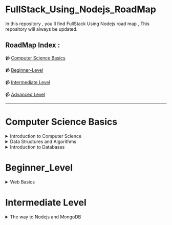 # FullStack_Using_Nodejs_RoadMap
In this repository , you'll find FullStack Using Nodejs road map , This repository will always be updated.

## RoadMap Index :

📹 [ Computer Science Basics ](#Computer-Science-Basics)

📹 [Beginner-Level](#beginner_level)

📹 [ Intermediate Level](#intermediate-level)

📹 [ Advanced Level](#)

___

# Computer Science Basics

<details>
  
   <summary> Introduction to Computer Science </summary>


## Introduction to Computer Science

### Notes :

 #### You choose only one of Basics :

 - CS50

   📹 [CS50's Introduction to Computer Science In English](https://www.edx.org/course/introduction-computer-science-harvardx-cs50x)


   📹 [CS50's Introduction to Computer Science In Arabic](https://youtube.com/playlist?list=PLnrlZUDQofUv7JE4QIahAyztrQU9bnJmd)
   
   OR
   
 - Python

   📹 [Introduction to Computer Science and Programming Using Python from Elzero](https://youtube.com/playlist?list=PLDoPjvoNmBAyE_gei5d18qkfIe-Z8mocs)
   
   OR
   
 - C++

  📹 [C++ In Arabic](https://youtube.com/playlist?list=PL1DUmTEdeA6IUD9Gt5rZlQfbZyAWXd-oD)

  📹  [C++ In Arabic](https://youtube.com/playlist?list=PLDoPjvoNmBAwy-rS6WKudwVeb_x63EzgS)

</details>

<details>
   
   <summary> Data Structures and Algorithms</summary>

## Data Structure for C++ and Python

 📹 [Data Structure For C++](https://youtube.com/playlist?list=PL1DUmTEdeA6JlommmGP5wicYLxX5PVCQt)
  
 📹 [Data Structure For Python](https://youtu.be/pkYVOmU3MgA)

## Object Oriented Programming(OOP) for C++ and Python
 
  📹  [OOP For C++](https://youtube.com/playlist?list=PL1DUmTEdeA6KLEvIO0NyrkT91BVle8BOU)

  ### Notes : 
  
  - You have two courses of OOP Python , you can choose one course of them
    
  📹 [OOP Python](https://youtu.be/A9kSngn7254)
    
  📹 [OOP Python](https://youtu.be/Ej_02ICOIgs)

</details>


<details>
  <summary>Introduction to Databases</summary>
  
  
## SQL Databases

📹 [SQL Tutorial - Full Database Course for Beginners](https://www.youtube.com/watch?v=HXV3zeQKqGY)

📹 [Database Design Course - Learn how to design and plan a database for beginners](https://www.youtube.com/watch?v=ztHopE5Wnpc)

📹 [MySQL Tutorial for Beginners [Mosh]](https://www.youtube.com/watch?v=7S_tz1z_5bA&ab_channel=ProgrammingwithMosh)

📹 [MySQL Database FreeCodeCamp](https://www.youtube.com/watch?v=ER8oKX5myE0)


OR

📹 [DB-In Arabic](https://www.youtube.com/playlist?list=PL37D52B7714788190)

📹 [DB-In Arabic](https://www.youtube.com/playlist?list=PL85D9FC9DFD6B9484)

#### Books 

📖 [Pro-SqL-Server-Relational-Database-Design-and-Implementation](https://drive.google.com/drive/folders/1dlLqIk3HeqfLK8j0EZhJDe3u58uFUH3O)



   </details> 

# Beginner_Level

<details> 

<summary> Web Basics </summary>
  
## What is HTTP methods & codes?

   #### Videos 
   
  📹 [HTTP-Methods](https://youtu.be/iYM2zFP3Zn0?si=lSuB1NnYNd63xEa9)
   
  📹 [HTTP-Status-Codes](https://youtu.be/wJa5CTIFj7U?si=7BfP_73I2M-diVkx)
  

## What is Rest API?
   
 📹 [Rest-API & HTTP](https://youtu.be/Q-BpqyOT3a8?si=1G7FVh1IECi1DiPU)
  
## Front End Basics

<details>
  
   <summary>Front End Basics</summary>
   

   ### HTML & CSS & JavaScript & ES6

  📹 [ HTML - Elzero ](https://youtube.com/playlist?list=PLDoPjvoNmBAw_t_XWUFbBX-c9MafPk9ji)

  📹 [ CSS - Elzero ](https://youtube.com/playlist?list=PLDoPjvoNmBAzjsz06gkzlSrlev53MGIKe)
  
  📹 [ JavaScript- Elzero ](https://youtube.com/playlist?list=PLDoPjvoNmBAx3kiplQR_oeDqLDBUDYwVv)

  📹 [ JavaScript_Projects - Elzero ](https://youtube.com/playlist?list=PLDoPjvoNmBAz7_BgzvNcOaE-m_SnE4jiT)

  📹 [ ES6 - Elzero ](https://youtube.com/playlist?list=PLDoPjvoNmBAy3siU1b04xY24ZlstofO9M)


### TypeScript & Angular

#### Notes :

- Firstly , you have to take Typescript Course

- Secondly , you have to take Angular Course
  
   📹 [Typescript - Elzero ](https://youtube.com/playlist?list=PLDoPjvoNmBAy532K9M_fjiAmrJ0gkCyLJ)
  
   📹 [Angular - FreeCodeCamp](https://youtu.be/3qBXWUpoPHo)

    ##### Books
  
   📖 [Typescript](https://drive.google.com/drive/folders/1dYqdDF4_I2agdhtGWrBbZIBVRtTHQ4ER)

   📖 [Angular](https://drive.google.com/drive/folders/1dZCgm1M_T6hGyocjADWv_ex8axPY1wOl)

   
### React

   📹 [React - Codezon ](https://youtube.com/playlist?list=PLQtNtS-WfRa9LbmD8ON7rWhn-AtKTGdkn)
  
   📹 [React- FreeCodeCamp](https://youtu.be/u6gSSpfsoOQ)

   ##### Books
   
   📖 [MernStack using React & Typescript](https://drive.google.com/drive/folders/1dj12CqQ0QBpiUJMcee7OQ_d5D2W5PqFJ)
   
  
</details>

</details>

# Intermediate Level

<details>

<summary> The way to Nodejs and MongoDB </summary>

## Nodejs & Express 

📹 [Nodejs & Express](https://youtu.be/Oe421EPjeBE?si=b8zoaA-QsJRTYPpz)

### Books

📖 [Nodejs](https://drive.google.com/drive/folders/1dwQrUkmxawVn-rPzohTUqU2219uabhJR)

## Rest-API using Postman in Nodejs

📹 [What-is-Postman](https://youtu.be/VywxIQ2ZXw4?si=GgcT25pt8O7QKmJJ)

📹 [Rest-API-Using-Postman](https://youtu.be/l8WPWK9mS5M?si=doepbl13Wm8wEfxT)

### Books

📖 [Rest-API-Using-Nodejs](https://drive.google.com/drive/folders/1dwmjgZXAaSrCpGgRfMSI58H0RCDAllyO)

## MongoDB Database

### Notes : 

 To study MongoDB course you have to study nodejs first 

📹 [MongoDB Full Course 2023](https://youtu.be/8eJJe4Slnik)

📹 [MongoDB Schema Design](https://youtu.be/leNCfU5SYR8?si=DyLYHKSfy5eiHvPR)

OR

📹 [MongoDB Crash Course](https://youtu.be/-56x56UppqQ?si=eY0SFUeaTlOfji6B)

📹 [MongoDB Crash Course 2022](https://youtu.be/2QQGWYe7IDU?si=TCekNQHm6TcSh8bo)

📹 [MongoDB + Mongoose + Nodejs Crash Course](https://youtu.be/5QEwqX5U_2M?si=BrF6-Lf6UwqhOkNx)

#### Books

📖 [MongoDB](https://drive.google.com/drive/folders/1dU-n4HS07P_bNl_ZPCOa5mwdBgKgtedx)

## Projects Using Nodejs & Express & React

📹 [4 Projects-Using-Express & Nodejs](https://youtu.be/qwfE7fSVaZM?si=2ZVf3wov_dpLxW5S)

📹 [E-commerce](https://youtu.be/rMiRZ1iRC0A?si=L9UqqGLqut-5v95s)

📹 [Chat-App](https://youtu.be/mYy-d6BtqmU?si=YRHekU7c4593pUmK)

## Projects Using Nodejs & Express & Angular

📹 [Task-Manager](https://youtube.com/playlist?list=PLIjdNHWULhPSZFDzQU6AnbVQNNo1NTRpd&si=PqKRNs0HDX__X4JN)

</details>










